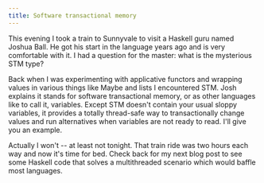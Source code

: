 ```yaml
---
title: Software transactional memory
---
```


This evening I took a train to Sunnyvale to visit a Haskell guru
named Joshua Ball. He got his start in the language years ago and
is very comfortable with it. I had a question for the master: what
is the mysterious STM type?

Back when I was experimenting with applicative functors and wrapping
values in various things like Maybe and lists I encountered STM.
Josh explains it stands for software transactional memory, or as
other languages like to call it, variables. Except STM doesn't
contain your usual sloppy variables, it provides a totally thread-safe
way to transactionally change values and run alternatives when
variables are not ready to read. I'll give you an example.

Actually I won't -- at least not tonight. That train ride was two
hours each way and now it's time for bed. Check back for my next
blog post to see some Haskell code that solves a multithreaded
scenario which would baffle most languages.
